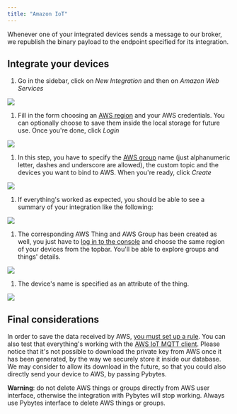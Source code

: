 ```yaml
---
title: "Amazon IoT"
---
```


Whenever one of your integrated devices sends a message to our broker, we republish the binary payload to the endpoint specified for its integration.

## Integrate your devices <a id="integrate-your-devices"></a>

1. Go in the sidebar, click on _New Integration_ and then on _Amazon Web Services_

![](https://blobscdn.gitbook.com/v0/b/gitbook-28427.appspot.com/o/assets%2F-LIL0iGdl11z7Jos_jpX%2F-LQ-UAflx-H1r4pkZhzv%2F-LQ-Uat_I9wiYDBCpz_K%2F01_aws_integration.png?alt=media&token=ed8a7737-e0e8-42fc-83a5-8fddffaa3316)

1. Fill in the form choosing an [AWS region](https://docs.aws.amazon.com/AWSEC2/latest/UserGuide/using-regions-availability-zones.html) and your AWS credentials. You can optionally choose to save them inside the local storage for future use. Once you're done, click _Login_

![](https://blobscdn.gitbook.com/v0/b/gitbook-28427.appspot.com/o/assets%2F-LIL0iGdl11z7Jos_jpX%2F-LQ-UAflx-H1r4pkZhzv%2F-LQ-UkDEF_fpCDq7bw2Y%2F02_aws_integration.png?alt=media&token=7f9ab8ae-fc98-47fb-a84a-681a0b83d008)

1. In this step, you have to specify the [AWS group](https://docs.aws.amazon.com/iot/latest/developerguide/thing-groups.html) name (just alphanumeric letter, dashes and underscore are allowed), the custom topic and the devices you want to bind to AWS. When you're ready, click _Create_

![](https://blobscdn.gitbook.com/v0/b/gitbook-28427.appspot.com/o/assets%2F-LIL0iGdl11z7Jos_jpX%2F-LQ-UAflx-H1r4pkZhzv%2F-LQ-Uo4CkJdFy3JPbh91%2F03_aws_integration.png?alt=media&token=a3589c47-c77c-4f91-9675-a25ba6d89208)

1. If everything's worked as expected, you should be able to see a summary of your integration like the following:

![](https://blobscdn.gitbook.com/v0/b/gitbook-28427.appspot.com/o/assets%2F-LIL0iGdl11z7Jos_jpX%2F-LQ-UAflx-H1r4pkZhzv%2F-LQ-UqcDBS4h1BTCqWiZ%2F04_aws_integration.png?alt=media&token=3847a597-83b1-4ddd-a2c9-7d3f6948c4d3)

1. The corresponding AWS Thing and AWS Group has been created as well, you just have to [log in to the console](https://console.aws.amazon.com/console/home?nc2=h_ct&src=header-signin) and choose the same region of your devices from the topbar. You'll be able to explore groups and things' details.

![](https://blobscdn.gitbook.com/v0/b/gitbook-28427.appspot.com/o/assets%2F-LIL0iGdl11z7Jos_jpX%2F-LQY9TjXsTcZzaZ7pMS0%2F-LQY9Yf2cyvfHAJYQcUM%2F05_aws_integration.png?generation=1541409488774926&alt=media)

1. The device's name is specified as an attribute of the thing.

![](https://blobscdn.gitbook.com/v0/b/gitbook-28427.appspot.com/o/assets%2F-LIL0iGdl11z7Jos_jpX%2F-LQY9TjXsTcZzaZ7pMS0%2F-LQY9Yf5HQWCqCsWEQwo%2F06_aws_integration.png?generation=1541409488706134&alt=media)

## Final considerations <a id="final-considerations"></a>

In order to save the data received by AWS, [you must set up a rule](https://docs.aws.amazon.com/iot/latest/developerguide/iot-rules.html). You can also test that everything's working with the [AWS IoT MQTT client](https://docs.aws.amazon.com/iot/latest/developerguide/view-mqtt-messages.html). Please notice that it's not possible to download the private key from AWS once it has been generated, by the way we securely store it inside our database. We may consider to allow its download in the future, so that you could also directly send your device to AWS, by passing Pybytes.

**Warning**: do not delete AWS things or groups directly from AWS user interface, otherwise the integration with Pybytes will stop working. Always use Pybytes interface to delete AWS things or groups.

